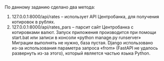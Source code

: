 По данному заданию сделано два метода:
1.	127.0.0.1:8000/api/rates – использует API Центробанка, для получения котировок в рублях.
2.	127.0.0.1:8000/api/rates_pars – парсит сайт Центробанка с котировками валют.
Запуск приложения производится при помощи start.bat или записи в консоли «python manage.py runserver» 
Миграции выполнять не нужно, база пустая.
Django использовано из-за использования параметра запроса «from» (FastAPI не удалось развернуть из-за этого), который является частью языка Python.

